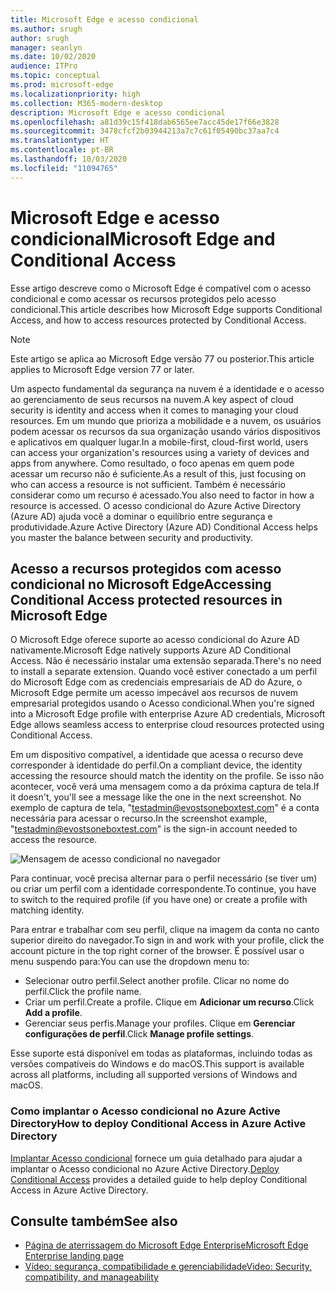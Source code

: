 ```yaml
---
title: Microsoft Edge e acesso condicional
ms.author: srugh
author: srugh
manager: seanlyn
ms.date: 10/02/2020
audience: ITPro
ms.topic: conceptual
ms.prod: microsoft-edge
ms.localizationpriority: high
ms.collection: M365-modern-desktop
description: Microsoft Edge e acesso condicional
ms.openlocfilehash: a81d39c15f418dab6565ee7acc45de17f66e3828
ms.sourcegitcommit: 3478cfcf2b03944213a7c7c61f05490bc37aa7c4
ms.translationtype: HT
ms.contentlocale: pt-BR
ms.lasthandoff: 10/03/2020
ms.locfileid: "11094765"
---
```

# <span data-ttu-id="aacb6-103">Microsoft Edge e acesso condicional</span><span class="sxs-lookup"><span data-stu-id="aacb6-103">Microsoft Edge and Conditional Access</span></span>
  
<span data-ttu-id="aacb6-104">Esse artigo descreve como o Microsoft Edge é compatível com o acesso condicional e como acessar os recursos protegidos pelo acesso condicional.</span><span class="sxs-lookup"><span data-stu-id="aacb6-104">This article describes how Microsoft Edge supports Conditional Access, and how to access resources protected by Conditional Access.</span></span>

> [!NOTE]
> <span data-ttu-id="aacb6-105">Este artigo se aplica ao Microsoft Edge versão 77 ou posterior.</span><span class="sxs-lookup"><span data-stu-id="aacb6-105">This article applies to Microsoft Edge version 77 or later.</span></span>

<span data-ttu-id="aacb6-106">Um aspecto fundamental da segurança na nuvem é a identidade e o acesso ao gerenciamento de seus recursos na nuvem.</span><span class="sxs-lookup"><span data-stu-id="aacb6-106">A key aspect of cloud security is identity and access when it comes to managing your cloud resources.</span></span> <span data-ttu-id="aacb6-107">Em um mundo que prioriza a mobilidade e a nuvem, os usuários podem acessar os recursos da sua organização usando vários dispositivos e aplicativos em qualquer lugar.</span><span class="sxs-lookup"><span data-stu-id="aacb6-107">In a mobile-first, cloud-first world, users can access your organization's resources using a variety of devices and apps from anywhere.</span></span> <span data-ttu-id="aacb6-108">Como resultado, o foco apenas em quem pode acessar um recurso não é suficiente.</span><span class="sxs-lookup"><span data-stu-id="aacb6-108">As a result of this, just focusing on who can access a resource is not sufficient.</span></span> <span data-ttu-id="aacb6-109">Também é necessário considerar como um recurso é acessado.</span><span class="sxs-lookup"><span data-stu-id="aacb6-109">You also need to factor in how a resource is accessed.</span></span> <span data-ttu-id="aacb6-110">O acesso condicional do Azure Active Directory (Azure AD) ajuda você a dominar o equilíbrio entre segurança e produtividade.</span><span class="sxs-lookup"><span data-stu-id="aacb6-110">Azure Active Directory (Azure AD) Conditional Access helps you master the balance between security and productivity.</span></span>

## <span data-ttu-id="aacb6-111">Acesso a recursos protegidos com acesso condicional no Microsoft Edge</span><span class="sxs-lookup"><span data-stu-id="aacb6-111">Accessing Conditional Access protected resources in Microsoft Edge</span></span>

<span data-ttu-id="aacb6-112">O Microsoft Edge oferece suporte ao acesso condicional do Azure AD nativamente.</span><span class="sxs-lookup"><span data-stu-id="aacb6-112">Microsoft Edge natively supports Azure AD Conditional Access.</span></span> <span data-ttu-id="aacb6-113">Não é necessário instalar uma extensão separada.</span><span class="sxs-lookup"><span data-stu-id="aacb6-113">There's no need to install a separate extension.</span></span> <span data-ttu-id="aacb6-114">Quando você estiver conectado a um perfil do Microsoft Edge com as credenciais empresariais de AD do Azure, o Microsoft Edge permite um acesso impecável aos recursos de nuvem empresarial protegidos usando o Acesso condicional.</span><span class="sxs-lookup"><span data-stu-id="aacb6-114">When you're signed into a Microsoft Edge profile with enterprise Azure AD credentials, Microsoft Edge allows seamless access to enterprise cloud resources protected using Conditional Access.</span></span>

<span data-ttu-id="aacb6-115">Em um dispositivo compatível, a identidade que acessa o recurso deve corresponder à identidade do perfil.</span><span class="sxs-lookup"><span data-stu-id="aacb6-115">On a compliant device, the identity accessing the resource should match the identity on the profile.</span></span>  <span data-ttu-id="aacb6-116">Se isso não acontecer, você verá uma mensagem como a da próxima captura de tela.</span><span class="sxs-lookup"><span data-stu-id="aacb6-116">If it doesn't, you'll see a message like the one in the next screenshot.</span></span> <span data-ttu-id="aacb6-117">No exemplo de captura de tela, "testadmin@evostsoneboxtest.com" é a conta necessária para acessar o recurso.</span><span class="sxs-lookup"><span data-stu-id="aacb6-117">In the screenshot example, "testadmin@evostsoneboxtest.com" is the sign-in account needed to access the resource.</span></span>

![Mensagem de acesso condicional no navegador](./media/edge-security/microsoft-edge-security-conditional-access.png)

<span data-ttu-id="aacb6-119">Para continuar, você precisa alternar para o perfil necessário (se tiver um) ou criar um perfil com a identidade correspondente.</span><span class="sxs-lookup"><span data-stu-id="aacb6-119">To continue, you have to switch to the required profile (if you have one) or create a profile with matching identity.</span></span>

<span data-ttu-id="aacb6-120">Para entrar e trabalhar com seu perfil, clique na imagem da conta no canto superior direito do navegador.</span><span class="sxs-lookup"><span data-stu-id="aacb6-120">To sign in and work with your profile, click the account picture in the top right corner of the browser.</span></span> <span data-ttu-id="aacb6-121">É possível usar o menu suspendo para:</span><span class="sxs-lookup"><span data-stu-id="aacb6-121">You can use the dropdown menu to:</span></span>

- <span data-ttu-id="aacb6-122">Selecionar outro perfil.</span><span class="sxs-lookup"><span data-stu-id="aacb6-122">Select another profile.</span></span> <span data-ttu-id="aacb6-123">Clicar no nome do perfil.</span><span class="sxs-lookup"><span data-stu-id="aacb6-123">Click the profile name.</span></span>
- <span data-ttu-id="aacb6-124">Criar um perfil.</span><span class="sxs-lookup"><span data-stu-id="aacb6-124">Create a profile.</span></span> <span data-ttu-id="aacb6-125">Clique em **Adicionar um recurso**.</span><span class="sxs-lookup"><span data-stu-id="aacb6-125">Click **Add a profile**.</span></span>
- <span data-ttu-id="aacb6-126">Gerenciar seus perfis.</span><span class="sxs-lookup"><span data-stu-id="aacb6-126">Manage your profiles.</span></span> <span data-ttu-id="aacb6-127">Clique em **Gerenciar configurações de perfil**.</span><span class="sxs-lookup"><span data-stu-id="aacb6-127">Click **Manage profile settings**.</span></span>

<span data-ttu-id="aacb6-128">Esse suporte está disponível em todas as plataformas, incluindo todas as versões compatíveis do Windows e do macOS.</span><span class="sxs-lookup"><span data-stu-id="aacb6-128">This support is available across all platforms, including all supported versions of Windows and macOS.</span></span>

### <span data-ttu-id="aacb6-129">Como implantar o Acesso condicional no Azure Active Directory</span><span class="sxs-lookup"><span data-stu-id="aacb6-129">How to deploy Conditional Access in Azure Active Directory</span></span>

<span data-ttu-id="aacb6-130">[Implantar Acesso condicional](https://docs.microsoft.com/azure/active-directory/conditional-access/plan-conditional-access) fornece um guia detalhado para ajudar a implantar o Acesso condicional no Azure Active Directory.</span><span class="sxs-lookup"><span data-stu-id="aacb6-130">[Deploy Conditional Access](https://docs.microsoft.com/azure/active-directory/conditional-access/plan-conditional-access) provides a detailed guide to help deploy Conditional Access in Azure Active Directory.</span></span>

## <span data-ttu-id="aacb6-131">Consulte também</span><span class="sxs-lookup"><span data-stu-id="aacb6-131">See also</span></span>

- [<span data-ttu-id="aacb6-132">Página de aterrissagem do Microsoft Edge Enterprise</span><span class="sxs-lookup"><span data-stu-id="aacb6-132">Microsoft Edge Enterprise landing page</span></span>](https://aka.ms/EdgeEnterprise)
- [<span data-ttu-id="aacb6-133">Vídeo: segurança, compatibilidade e gerenciabilidade</span><span class="sxs-lookup"><span data-stu-id="aacb6-133">Video: Security, compatibility, and manageability</span></span>](/microsoft-edge-video-security-compatibility-manageability.md)
